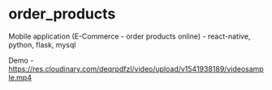 # order_products
Mobile application (E-Commerce - order products online) - react-native, python, flask, mysql

Demo - https://res.cloudinary.com/deqrpdfzl/video/upload/v1541938189/videosample.mp4
